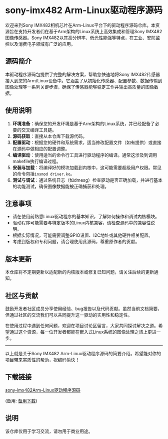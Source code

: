 # sony-imx482 Arm-Linux驱动程序源码

欢迎来到Sony IMX482相机芯片在Arm-Linux平台下的驱动程序源码仓库。本资源旨在支持开发者们在基于Arm架构的Linux系统上高效集成和管理Sony IMX482图像传感器。Sony IMX482以其高分辨率、低光性能强等特点，在工业、安防监控以及消费电子领域有广泛的应用。

## 源码简介

本驱动程序源码包提供了完整的解决方案，帮助您快速地将Sony IMX482传感器接入到您的Arm/Linux设备中。它涵盖了从初始化传感器、配置参数、数据传输到图像处理等一系列关键步骤，确保了传感器能够稳定工作并输出高质量的图像数据。

## 使用说明

1. **环境准备**：确保您的开发环境是基于Arm架构的Linux系统，并已经配备了必要的交叉编译工具链。
2. **源码获取**：直接从本仓库下载源代码。
3. **配置驱动**：根据您的硬件和系统需求，适当修改配置文件（如有提供）或直接在源码中做相应的配置调整。
4. **编译驱动**：使用适当的命令行工具进行驱动程序的编译。通常这涉及到调用makefile执行编译过程。
5. **安装与加载**：将编译好的模块加载到内核中，这可能需要超级用户权限。常见的命令包括`insmod driver.ko`。
6. **测试与调试**：通过系统日志（如dmesg）检查驱动是否正确加载，并进行基本的功能测试，确保图像数据能被正确捕获和处理。

## 注意事项

- 请在使用前熟悉Linux驱动程序的基本知识，了解如何操作和调试内核模块。
- 驱动程序可能需要与特定版本的Linux内核兼容，请检查源码中的兼容性说明。
- 根据实际情况，可能需要调整GPIO设置、I2C地址或其他硬件相关配置。
- 考虑到版权和专利问题，请合理使用此源码，尊重原作者的贡献。

## 版本更新

本仓库将不定期更新以适配新的内核版本或修复已知问题，请关注后续的更新通知。

## 社区与贡献

鼓励开发者社区成员分享使用经验、bug报告以及代码贡献。虽然当前文档简要，但通过社区的交流我们可以共同提升这一驱动的实用性和稳定性。

在使用过程中遇到任何问题，欢迎在项目讨论区留言，大家共同探讨解决之道。希望通过这个资源，每一位开发者都能在嵌入式Linux系统的图像处理之旅上更进一步。

---

以上就是关于Sony IMX482 Arm-Linux驱动程序源码的简要介绍。希望能对你的项目带来实质性的帮助，祝编码愉快！

## 下载链接
[sony-imx482Arm-Linux驱动程序源码](https://pan.quark.cn/s/3b64e453baff) 

(备用: [备用下载](https://pan.baidu.com/s/1Nk1SchtczoAuK58f7pZZig?pwd=1234))

## 说明

该仓库仅用于学习交流，请勿用于商业用途。
